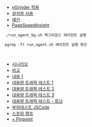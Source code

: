 - [nGrinder 적용](https://notspoon.tistory.com/48)
- [설치와 사용](https://velog.io/@gjwjdghk123/nGrinder-%EC%84%A4%EC%B9%98%ED%95%98%EA%B8%B0-%EB%B0%8F-%ED%85%8C%EC%8A%A4%ED%8A%B8-%ED%95%B4%EB%B3%B4%EA%B8%B0)
- [예산](https://velog.io/@sontulip/web-performance-budget)
- [PageSpeedInsight](https://pagespeed.web.dev/)

```
./run_agent_bg.sh 백그라운드 에이전트 실행

pgrep -fl run_agent.sh 에이전트 실행 확인
```
<br>

- [시나리오](https://kirinman.tistory.com/102)
- [비교](https://baeji-develop.tistory.com/118)
- [내용 1](https://giron.tistory.com/83)
- [대용량 트래픽 테스트 1](https://velog.io/@zo_meong/Project-ngrinder-%EB%8C%80%EC%9A%A9%EB%9F%89-%ED%8A%B8%EB%9E%98%ED%94%BD-%ED%85%8C%EC%8A%A4%ED%8A%B8-3-time-out)
- [대용량 트래픽 테스트 2](https://afuew.tistory.com/20)
- [대용량 트래픽 테스트 3](https://2021-pick-git.github.io/practice-nGrinder/)
- [대용량 트래픽 테스트 - 튜닝](https://velog.io/@nick9999/Outstagram-nGrinder%EB%A5%BC-%ED%99%9C%EC%9A%A9%ED%95%9C-%EB%B6%80%ED%95%98-%ED%85%8C%EC%8A%A4%ED%8A%B8-%ED%9B%84-%EC%84%B1%EB%8A%A5-%ED%8A%9C%EB%8B%9D)
- [부하테스트 JSCode](https://www.youtube.com/playlist?list=PLtUgHNmvcs6qAqWz-UhH-_ploSbK2eHwG)
- [스프링 캠프](https://www.youtube.com/watch?v=jWxUMtum-H0)
- [+ Pinpoint](https://velog.io/@max9106/nGrinderPinpoint-test1)
